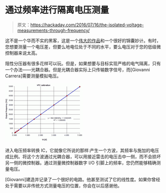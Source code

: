# 通过频率进行隔离电压测量

> 原文：<https://hackaday.com/2016/07/16/the-isolated-voltage-measurements-through-frequency/>

这不是一个华而不实的黑客，这是一个[伟大的作品](http://ardupiclab.blogspot.de/2016/05/an-isolated-analog-input-for-arduino-by.html)和一个很好的锦囊妙计。有时，您想要测量一个电压差，但要么地电位处于不同的水平，要么电压对于您的低级微控制器来说太高。

阻性分压器有很多花样可以玩。但是，如果想要与目标实现严格的电气隔离，只有一个办法——光耦合器。但是光耦合器实际上只传输数字信号，而[Giovanni Carrera]需要测量模拟电压。

[![VFC+calibration](img/8e602b866e191c570d4be60e7e478a43.png)](https://hackaday.com/wp-content/uploads/2016/06/vfccalibration.gif)

进入电压频率转换 IC，它就像它所说的那样:产生一个方波，其频率与施加的电压成比例。将这个方波通过光耦合器，可以用接近雷击的电压击中一侧，而不会损坏另一侧的微控制器。通过测量微控制器数字 I/O 引脚上的频率，您仍然能够精确测量电压。

[Giovanni]建造并记录了一个很好的电路。他甚至测试了它的线性度。如果你曾经处于需要以非传统方式测量电压的位置，你会在以后感谢他。